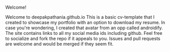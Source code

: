 Welcome!

Welcome to deepakpathania.github.io 
This is a basic cv-template that I created to showcase my portfolio with an option to download my resume. In case you're wondering, I created that avatar from an opp called androidify. The site contains links to all my social media ids including github. Feel free to socialize and fork the repo if it appeals to you. Issues and pull requests are welcome and would be merged if they seem fit.
